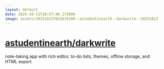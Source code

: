 ```yaml
---
layout: default
date: 2025-10-12T10:57:40.173090
image: assets/20251012T023619380--astudentinearth--darkwrite--20251012T024206421--cropped.png
---
```


# [astudentinearth/darkwrite](https://github.com/astudentinearth/darkwrite)

note-taking app with rich editor, to-do lists, themes, offline storage, and HTML export
